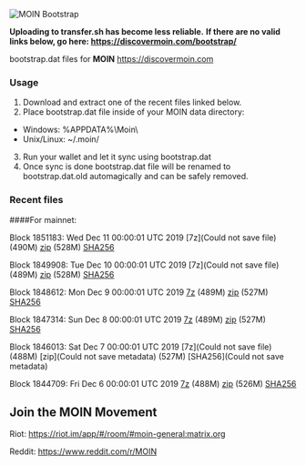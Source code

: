 ![MOIN Bootstrap](https://i.imgur.com/KjM1jMp.jpg)

**Uploading to transfer.sh has become less reliable.**
**If there are no valid links below, go here: https://discovermoin.com/bootstrap/**

bootstrap.dat files for **MOIN** https://discovermoin.com

### Usage

1. Download and extract one of the recent files linked below.
2. Place bootstrap.dat file inside of your MOIN data directory:
 - Windows: %APPDATA%\Moin\
 - Unix/Linux: ~/.moin/
3. Run your wallet and let it sync using bootstrap.dat
4. Once sync is done bootstrap.dat file will be renamed to bootstrap.dat.old automagically and can be safely removed.


### Recent files

####For mainnet:

Block 1851183: Wed Dec 11 00:00:01 UTC 2019 [7z](Could not save file) (490M) [zip]() (528M) [SHA256]()

Block 1849908: Tue Dec 10 00:00:01 UTC 2019 [7z](Could not save file) (489M) [zip]() (528M) [SHA256]()

Block 1848612: Mon Dec  9 00:00:01 UTC 2019 [7z](https://transfer.sh/1671mz/bootstrap.dat.20191209.7z) (489M) [zip](https://transfer.sh/uhhyu/bootstrap.dat.20191209.zip) (527M) [SHA256](https://transfer.sh/KGSmx/sha256.txt)

Block 1847314: Sun Dec  8 00:00:01 UTC 2019 [7z](https://transfer.sh/xUwFe/bootstrap.dat.20191208.7z) (489M) [zip](https://transfer.sh/6E6Ct/bootstrap.dat.20191208.zip) (527M) [SHA256](https://transfer.sh/40prH/sha256.txt)

Block 1846013: Sat Dec  7 00:00:01 UTC 2019 [7z](Could not save file) (488M) [zip](Could not save metadata) (527M) [SHA256](Could not save metadata)

Block 1844709: Fri Dec  6 00:00:01 UTC 2019 [7z]() (488M) [zip]() (526M) [SHA256]()

## Join the MOIN Movement

Riot: https://riot.im/app/#/room/#moin-general:matrix.org

Reddit: https://www.reddit.com/r/MOIN
